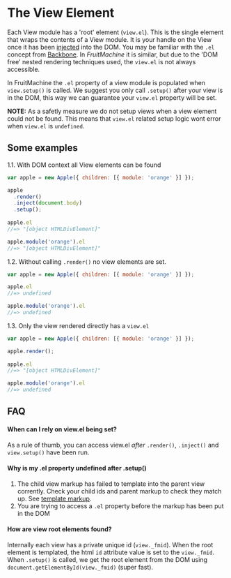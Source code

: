 # The View Element

Each View module has a 'root' element (`view.el`). This is the single element that wraps the contents of a View module. It is your handle on the View once it has been [injected](view-injection.md) into the DOM. You may be familiar with the `.el` concept from [Backbone](http://backbonejs.org/). In *FruitMachine* it is similar, but due to the 'DOM free' nested rendering techniques used, the `view.el` is not always accessible.

In FruitMachine the `.el` property of a view module is populated when `view.setup()` is called. We suggest you only call `.setup()` after your view is in the DOM, this way we can guarantee your `view.el` property will be set.

**NOTE:** As a safetly measure we do not setup views when a view element could not be found. This means that `view.el` related setup logic wont error when `view.el` is `undefined`.

## Some examples

1.1. With DOM context all View elements can be found

```js
var apple = new Apple({ children: [{ module: 'orange' }] });

apple
  .render()
  .inject(document.body)
  .setup();
  
apple.el
//=> "[object HTMLDivElement]"

apple.module('orange').el
//=> "[object HTMLDivElement]"
```

1.2. Without calling `.render()` no view elements are set.

```js
var apple = new Apple({ children: [{ module: 'orange' }] });

apple.el
//=> undefined

apple.module('orange').el
//=> undefined
```

1.3. Only the view rendered directly has a `view.el`

```js
var apple = new Apple({ children: [{ module: 'orange' }] });

apple.render();
  
apple.el
//=> "[object HTMLDivElement]"

apple.module('orange').el
//=> undefined
```

## FAQ

#### When can I rely on view.el being set?

As a rule of thumb, you can access view.el *after* `.render()`, `.inject()` and `view.setup()` have been run.

#### Why is my .el property undefined after .setup()

1. The child view markup has failed to template into the parent view corrently. Check your child ids and parent markup to check they match up. See [template markup](view-template-markup.md).
2. You are trying to access a `.el` property before the markup has been put in the DOM

#### How are view root elements found?

Internally each view has a private unique id (`view._fmid`). When the root element is templated, the html `id` attribute value is set to the `view._fmid`. When `.setup()` is called, we get the root element from the DOM using `document.getElementById(view._fmid)` (super fast).
